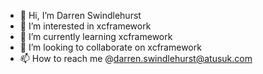 - 👋 Hi, I’m Darren Swindlehurst
- 👀 I’m interested in xcframework
- 🌱 I’m currently learning xcframework
- 💞️ I’m looking to collaborate on xcframework
- 📫 How to reach me @darren.swindlehurst@atusuk.com

<!---
DarrenSwindlehurst/DarrenSwindlehurst is a ✨ special ✨ repository because its `README.md` (this file) appears on your GitHub profile.
You can click the Preview link to take a look at your changes.
--->
